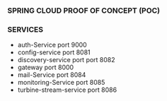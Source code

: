 ### SPRING CLOUD PROOF OF CONCEPT (POC)


### SERVICES

* auth-Service              port 9000
* config-service            port 8081
* discovery-service port    port 8082
* gateway                   port 8000
* mail-Service              port 8084
* monitoring-Service        port 8085
* turbine-stream-service    port 8086
